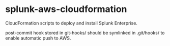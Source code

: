 # splunk-aws-cloudformation

CloudFormation scripts to deploy and install Splunk Enterprise.

post-commit hook stored in git-hooks/ should be symlinked in .git/hooks/ to enable
automatic push to AWS.
